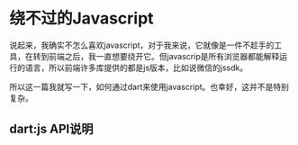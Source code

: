# 绕不过的Javascript

说起来，我确实不怎么喜欢javascript，对于我来说，它就像是一件不趁手的工具，在转到前端之后，我一直想要绕开它。但javascrip是所有浏览器都能解释运行的语言，所以前端许多库提供的都是js版本，比如说微信的jssdk。

所以这一篇我就写一下，如何通过dart来使用javascript。也幸好，这并不是特别复杂。

## dart:js API说明